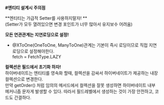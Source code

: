 **#엔티티 설계시 주의점**

**엔티티는 가급적 Setter를 사용하지말자! **<br>
(Setter가 모두 열려있으면 변경 포인트가 너무 많아서 유지보수 어려움)

**모든 연관관계는 지연로딩으로 설정!**<br>
- @XToOne(OneToOne, ManyToOne)관계는 기본이 즉시 로딩이므로 직접 지연로딩으로 설정해야한다.<br>
fetch = FetchType.LAZY

**컬렉션은 필드에서 초기화 하자!**<br>
하이버네이트는 엔티티를 영속화 할때, 컬렉션을 감싸서 하이버네이트가 제공하는 내장 컬렉션으로 변경한다.<br>
만약 getOrder() 처럼 임의의 메서드에서 컬렉션을 잘못 생성하면 하이버네이트 내부 메커니즘 문자게 발생할 수 있다. 따라서 필드레벨에서 생성하는 것이 가장 안전하고, 코드도 간결하다.
